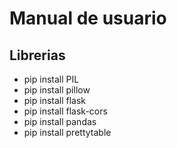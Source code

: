 # Manual de usuario

## Librerias

- pip install PIL
- pip install pillow
- pip install flask
- pip install flask-cors
- pip install pandas
- pip install prettytable